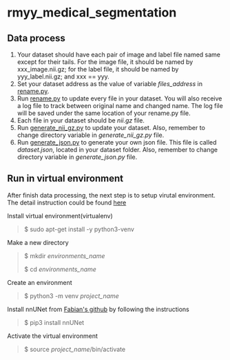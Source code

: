 # rmyy_medical_segmentation

## Data process
1. Your dataset should have each pair of image and label file named same except for their tails. For the image file, it should be named by xxx_image.nii.gz; for the label file, it should be named by yyy_label.nii.gz; and xxx == yyy.
2. Set your dataset address as the value of variable *files_address* in [rename.py](https://github.com/ruiyangqin2016/rmyy_medical_segmentation/blob/main/rename.py).
3. Run [rename.py](https://github.com/ruiyangqin2016/rmyy_medical_segmentation/blob/main/rename.py) to update every file in your dataset. You will also receive a log file to track between original name and changed name. The log file will be saved under the same location of your rename.py file.
4. Each file in your dataset should be *nii.gz* file.
5. Run [generate_nii_gz.py](https://github.com/ruiyangqin2016/rmyy_medical_segmentation/blob/main/generate_nii_gz.py) to update your dataset. Also, remember to change directory variable in *generate_nii_gz.py* file.
6. Run [generate_json.py](https://github.com/ruiyangqin2016/rmyy_medical_segmentation/blob/main/generate_json.py) to generate your own json file. This file is called *dataset.json*, located in your dataset folder. Also, remember to change directory variable in *generate_json.py* file.

## Run in virtual environment
After finish data processing, the next step is to setup virutal environment. The detail instruction could be found [here](https://linoxide.com/linux-how-to/setup-python-virtual-environment-ubuntu/)

Install virtual environment(virtualenv)
> $ sudo apt-get install -y python3-venv
>
Make a new directory
> $ mkdir *environments_name*
>
> $ cd *environments_name*
>
Create an environment
> $ python3 -m venv *project_name*
>
Install nnUNet from [Fabian's github](https://github.com/MIC-DKFZ/nnUNet) by following the instructions 
> $ pip3 install nnUNet
> 
Activate the virtual environment
> $ source *project_name*/bin/activate
